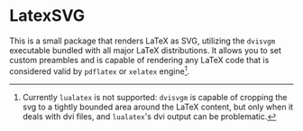 # LatexSVG

This is a small package that renders LaTeX as SVG, utilizing the `dvisvgm` executable bundled with all major LaTeX distributions. It allows you to set custom preambles and is capable of rendering any LaTeX code that is considered valid by `pdflatex` or `xelatex` engine[^1].

[^1]: Currently `lualatex` is not supported: `dvisvgm` is capable of cropping the svg to a tightly bounded area around the LaTeX content, but only when it deals with dvi files, and `lualatex`'s dvi output can be problematic.
